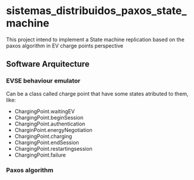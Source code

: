 # sistemas_distribuidos_paxos_state_machine

This project intend to implement a State machine replication based on the paxos algorithm in EV charge points perspective

## Software Arquitecture

### EVSE behaviour emulator

Can be a class called charge point that have some states atributed to them, like:

- ChargingPoint.waitingEV
- ChargingPoint.beginSession
- ChargingPoint.authentication
- CharginPoint.energyNegotiation
- ChargingPoint.charging
- ChargingPoint.endSession
- ChargingPoint.restartingsession
- ChargingPoint.failure

### Paxos algorithm
